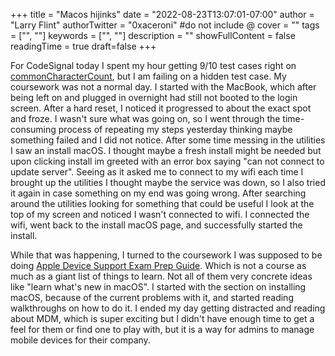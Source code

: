 +++
title = "Macos hijinks"
date = "2022-08-23T13:07:01-07:00"
author = "Larry Flint"
authorTwitter = "0xaceroni" #do not include @
cover = ""
tags = ["", ""]
keywords = ["", ""]
description = ""
showFullContent = false
readingTime = true
draft=false
+++

For CodeSignal today I spent my hour getting 9/10 test cases right on [commonCharacterCount](https://app.codesignal.com/arcade/intro/level-3/JKKuHJknZNj4YGL32), but I am failing on a hidden test case. My coursework was not a normal day. I started with the MacBook, which after being left on and plugged in overnight had still not booted to the login screen. After a hard reset, I noticed it progressed to about the exact spot and froze. I wasn't sure what was going on, so I went through the time-consuming process of repeating my steps yesterday thinking maybe something failed and I did not notice. After some time messing in the utilities I saw an install macOS. I thought maybe a fresh install might be needed but upon clicking install im greeted with an error box saying "can not connect to update server". Seeing as it asked me to connect to my wifi each time I brought up the utilities I thought maybe the service was down, so I also tried it again in case something on my end was going wrong. After searching around the utilities looking for something that could be useful I look at the top of my screen and noticed I wasn't connected to wifi. I connected the wifi, went back to the install macOS page, and successfully started the install.

While that was happening, I turned to the coursework I was supposed to be doing [Apple Device Support Exam Prep Guide](https://training.apple.com/content/dam/appletraining/us/en/2022/documents/Apple%20Device%20Support%20Exam%20Prep%20Guide.pdf). Which is not a course as much as a giant list of things to learn. Not all of them very concrete ideas like "learn what's new in macOS". I started with the section on installing macOS, because of the current problems with it, and started reading walkthroughs on how to do it. I ended my day getting distracted and reading about MDM, which is super exciting but I didn't have enough time to get a feel for them or find one to play with, but it is a way for admins to manage mobile devices for their company.
